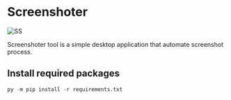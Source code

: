 # Screenshoter

![SS](https://i.ibb.co/cTVGjLx/2021-10-06-10-41-46-Window.png)

Screenshoter tool is a simple desktop application that automate screenshot process.

## Install required packages

```python
py -m pip install -r requirements.txt
```
